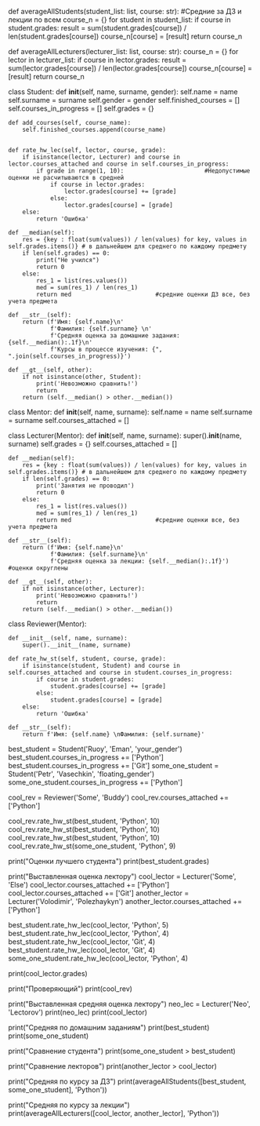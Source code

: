 def averageAllStudents(student_list: list, course: str):                 #Средние за ДЗ и лекции по всем
    course_n = {}
    for student in student_list:
        if course in student.grades:
            result = sum(student.grades[course]) / len(student.grades[course])
            course_n[course] = [result]
    return course_n

def averageAllLecturers(lecturer_list: list, course: str):
    course_n = {}
    for lector in lecturer_list:
        if course in lector.grades:
            result = sum(lector.grades[course]) / len(lector.grades[course])
            course_n[course] = [result]
    return course_n

class Student:
    def __init__(self, name, surname, gender):
        self.name = name
        self.surname = surname
        self.gender = gender
        self.finished_courses = []
        self.courses_in_progress = []
        self.grades = {}
 
    def add_courses(self, course_name):
        self.finished_courses.append(course_name)
        

    def rate_hw_lec(self, lector, course, grade):
        if isinstance(lector, Lecturer) and course in lector.courses_attached and course in self.courses_in_progress:
            if grade in range(1, 10):                       #Недопустимые оценки не расчитываются в средней
                if course in lector.grades:
                    lector.grades[course] += [grade]
                else:
                    lector.grades[course] = [grade]
        else:
            return 'Ошибка'  
        
    def __median(self):
        res = {key : float(sum(values)) / len(values) for key, values in self.grades.items()} # в дальнейшем для среднего по каждому предмету
        if len(self.grades) == 0:
            print("Не учился")                     
            return 0
        else:
            res_1 = list(res.values())
            med = sum(res_1) / len(res_1)
            return med                        #средние оценки ДЗ все, без учета предмета
                
    def __str__(self):
        return (f'Имя: {self.name}\n'
                f'Фамилия: {self.surname} \n'
                f'Средняя оценка за домашние задания: {self.__median():.1f}\n'
                f'Курсы в процессе изучения: {", ".join(self.courses_in_progress)}')
    
    def __gt__(self, other):
        if not isinstance(other, Student):
            print('Невозможно сравнить!')
            return
        return (self.__median() > other.__median())
            
        
class Mentor:
    def __init__(self, name, surname):
        self.name = name
        self.surname = surname
        self.courses_attached = []
        
   
class Lecturer(Mentor):
    def __init__(self, name, surname):
        super().__init__(name, surname)
        self.grades = {}
        self.courses_attached = [] 
                
    def __median(self):
        res = {key : float(sum(values)) / len(values) for key, values in self.grades.items()} # в дальнейшем для среднего по каждому предмету
        if len(self.grades) == 0:
            print('Занятия не проводил')                    
            return 0
        else:
            res_1 = list(res.values())
            med = sum(res_1) / len(res_1)
            return med                        #средние оценки все, без учета предмета
      
    def __str__(self):
        return (f'Имя: {self.name}\n'
                f'Фамилия: {self.surname}\n'
                f'Средняя оценка за лекции: {self.__median():.1f}')      #оценки округлены
    
    def __gt__(self, other):
        if not isinstance(other, Lecturer):
            print('Невозможно сравнить!')
            return
        return (self.__median() > other.__median())
    

class Reviewer(Mentor):
    
    def __init__(self, name, surname):
        super().__init__(name, surname)
    
    def rate_hw_st(self, student, course, grade):
        if isinstance(student, Student) and course in self.courses_attached and course in student.courses_in_progress:
            if course in student.grades:
                student.grades[course] += [grade]
            else:
                student.grades[course] = [grade]
        else:
            return 'Ошибка'
        
    def __str__(self):
        return f'Имя: {self.name} \nФамилия: {self.surname}'
        
    
best_student = Student('Ruoy', 'Eman', 'your_gender')
best_student.courses_in_progress += ['Python']
best_student.courses_in_progress += ['Git']
some_one_student = Student('Petr', 'Vasechkin', 'floating_gender')
some_one_student.courses_in_progress += ['Python']
 
cool_rev = Reviewer('Some', 'Buddy')
cool_rev.courses_attached += ['Python']
 
cool_rev.rate_hw_st(best_student, 'Python', 10)
cool_rev.rate_hw_st(best_student, 'Python', 10)
cool_rev.rate_hw_st(best_student, 'Python', 10)
cool_rev.rate_hw_st(some_one_student, 'Python', 9)
 
print("Оценки лучшего студента")
print(best_student.grades)

print("Выставленная оценка лектору")
cool_lector = Lecturer('Some', 'Else')
cool_lector.courses_attached += ['Python']
cool_lector.courses_attached += ['Git']
another_lector = Lecturer('Volodimir', 'Polezhaykyn')
another_lector.courses_attached += ['Python']

best_student.rate_hw_lec(cool_lector, 'Python', 5)
best_student.rate_hw_lec(cool_lector, 'Python', 4)
best_student.rate_hw_lec(cool_lector, 'Git', 4)
best_student.rate_hw_lec(cool_lector, 'Git', 4)
some_one_student.rate_hw_lec(cool_lector, 'Python', 4)

print(cool_lector.grades)

print("Проверяющий")
print(cool_rev)

print("Выставленная средняя оценка лектору")
neo_lec = Lecturer('Neo', 'Lectorov')
print(neo_lec)
print(cool_lector)

print("Средняя по домашним заданиям")
print(best_student)
print(some_one_student)

print("Сравнение студента")
print(some_one_student > best_student)

print("Сравнение лекторов")
print(another_lector > cool_lector)

print("Средняя по курсу за ДЗ")
print(averageAllStudents([best_student, some_one_student], 'Python'))

print("Средняя по курсу за лекции")
print(averageAllLecturers([cool_lector, another_lector], 'Python'))